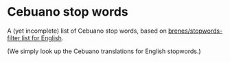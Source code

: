 # Cebuano stop words

A (yet incomplete) list of Cebuano stop words, based on [brenes/stopwords-filter list for English](https://github.com/brenes/stopwords-filter/blob/b70ef0a5a3bbdcf5edc28f0dd2bc02b3b66a9380/lib/stopwords/snowball/locales/en.csv). 

(We simply look up the Cebuano translations for English stopwords.) 